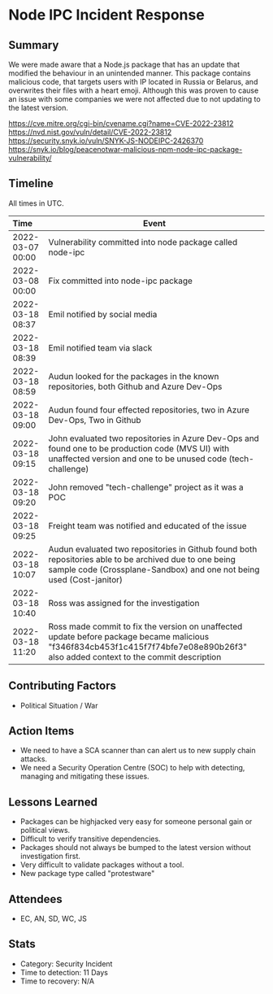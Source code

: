 # Node IPC Incident Response

## Summary
We were made aware that a Node.js package that has an update that modified the behaviour in an unintended manner. This package contains malicious code, that targets users with IP located in Russia or Belarus, and overwrites their files with a heart emoji. 
Although this was proven to cause an issue with some companies we were not affected due to not updating to the latest version.

https://cve.mitre.org/cgi-bin/cvename.cgi?name=CVE-2022-23812
https://nvd.nist.gov/vuln/detail/CVE-2022-23812
https://security.snyk.io/vuln/SNYK-JS-NODEIPC-2426370
https://snyk.io/blog/peacenotwar-malicious-npm-node-ipc-package-vulnerability/

## Timeline

All times in UTC.

| Time             | Event                   |
| :--------------- | ----------------------- |
| 2022-03-07 00:00 | Vulnerability committed into node package called node-ipc |
| 2022-03-08 00:00 | Fix committed into node-ipc package |
| 2022-03-18 08:37 | Emil notified by social media |
| 2022-03-18 08:39 | Emil notified team via slack |
| 2022-03-18 08:59 | Audun looked for the packages in the known repositories, both Github and Azure Dev-Ops |
| 2022-03-18 09:00 | Audun found four effected repositories, two in Azure Dev-Ops, Two in Github |
| 2022-03-18 09:15 | John evaluated two repositories in Azure Dev-Ops and found one to be production code (MVS UI) with unaffected version and one to be unused code (tech-challenge) |
| 2022-03-18 09:20 | John removed "tech-challenge" project as it was a POC |
| 2022-03-18 09:25 | Freight team was notified and educated of the issue |
| 2022-03-18 10:07 | Audun evaluated two repositories in Github found both repositories able to be archived due to one being sample code (Crossplane-Sandbox) and one not being used (Cost-janitor) |
| 2022-03-18 10:40 | Ross was assigned for the investigation |
| 2022-03-18 11:20 | Ross made commit to fix the version on unaffected update before package became malicious "f346f834cb453f1c415f7f74bfe7e08e890b26f3" also added context to the commit description |

## Contributing Factors

- Political Situation / War

## Action Items

- We need to have a SCA scanner than can alert us to new supply chain attacks.
- We need a Security Operation Centre (SOC) to help with detecting, managing and mitigating these issues.

## Lessons Learned

- Packages can be highjacked very easy for someone personal gain or political views.
- Difficult to verify transitive dependencies.
- Packages should not always be bumped to the latest version without investigation first.
- Very difficult to validate packages without a tool.
- New package type called "protestware"

## Attendees

- EC, AN, SD, WC, JS

## Stats

- Category: Security Incident
- Time to detection: 11 Days
- Time to recovery: N/A
